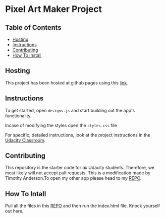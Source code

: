 # Pixel Art Maker Project

## Table of Contents
* [Hosting](#hosting)
* [Instructions](#instructions)
* [Contributing](#contributing)
* [How To Install](#how_to_install)

## Hosting
This project has been hosted at github pages using this [link](https://teamorea.github.io/Project-pixel/).

## Instructions

To get started, open `designs.js` and start building out the app's functionality.

Incase of modifying the styles open the `styles.css` file

For specific, detailed instructions, look at the project instructions in the [Udacity Classroom](https://classroom.udacity.com/me).

## Contributing

This repository is the starter code for _all_ Udacity students. Therefore, we most likely will not accept pull requests.
This is a modification made by Timothy Anderson.To open my other app please head to my [REPO](https://github.com/TeamoreA).

## How To Intall

Pull all the files in this [REPO](https://github.com/TeamoreA) and then run the index.html file. Knock yourself out here.
